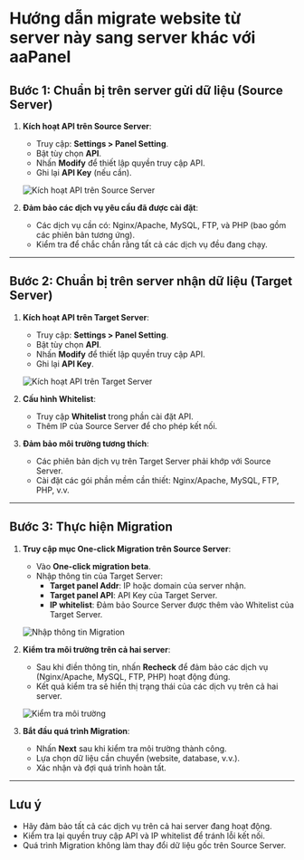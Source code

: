 # Hướng dẫn migrate website từ server này sang server khác với aaPanel

## Bước 1: Chuẩn bị trên server gửi dữ liệu (Source Server)

1. **Kích hoạt API trên Source Server**:
   - Truy cập: **Settings > Panel Setting**.
   - Bật tùy chọn **API**.
   - Nhấn **Modify** để thiết lập quyền truy cập API.
   - Ghi lại **API Key** (nếu cần).

   ![Kích hoạt API trên Source Server](path/to/image1.png)

2. **Đảm bảo các dịch vụ yêu cầu đã được cài đặt**:
   - Các dịch vụ cần có: Nginx/Apache, MySQL, FTP, và PHP (bao gồm các phiên bản tương ứng).
   - Kiểm tra để chắc chắn rằng tất cả các dịch vụ đều đang chạy.

---

## Bước 2: Chuẩn bị trên server nhận dữ liệu (Target Server)

1. **Kích hoạt API trên Target Server**:
   - Truy cập: **Settings > Panel Setting**.
   - Bật tùy chọn **API**.
   - Nhấn **Modify** để thiết lập quyền truy cập API.
   - Ghi lại **API Key**.

   ![Kích hoạt API trên Target Server](path/to/image2.png)

2. **Cấu hình Whitelist**:
   - Truy cập **Whitelist** trong phần cài đặt API.
   - Thêm IP của Source Server để cho phép kết nối.

3. **Đảm bảo môi trường tương thích**:
   - Các phiên bản dịch vụ trên Target Server phải khớp với Source Server.
   - Cài đặt các gói phần mềm cần thiết: Nginx/Apache, MySQL, FTP, PHP, v.v.

---

## Bước 3: Thực hiện Migration

1. **Truy cập mục One-click Migration trên Source Server**:
   - Vào **One-click migration beta**.
   - Nhập thông tin của Target Server:
     - **Target panel Addr**: IP hoặc domain của server nhận.
     - **Target panel API**: API Key của Target Server.
     - **IP whitelist**: Đảm bảo Source Server được thêm vào Whitelist của Target Server.

   ![Nhập thông tin Migration](path/to/image3.png)

2. **Kiểm tra môi trường trên cả hai server**:
   - Sau khi điền thông tin, nhấn **Recheck** để đảm bảo các dịch vụ (Nginx/Apache, MySQL, FTP, PHP) hoạt động đúng.
   - Kết quả kiểm tra sẽ hiển thị trạng thái của các dịch vụ trên cả hai server.

   ![Kiểm tra môi trường](path/to/image4.png)

3. **Bắt đầu quá trình Migration**:
   - Nhấn **Next** sau khi kiểm tra môi trường thành công.
   - Lựa chọn dữ liệu cần chuyển (website, database, v.v.).
   - Xác nhận và đợi quá trình hoàn tất.

---

## Lưu ý
- Hãy đảm bảo tất cả các dịch vụ trên cả hai server đang hoạt động.
- Kiểm tra lại quyền truy cập API và IP whitelist để tránh lỗi kết nối.
- Quá trình Migration không làm thay đổi dữ liệu gốc trên Source Server.

